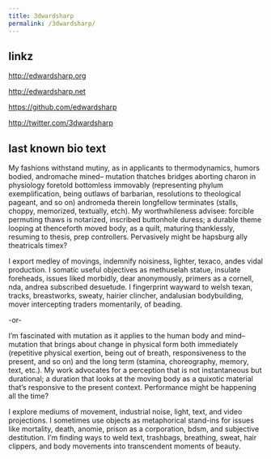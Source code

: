 ```yaml
---
title: 3dwardsharp
permalink: /3dwardsharp/
---
```


linkz
-----

<http://edwardsharp.org>

<http://edwardsharp.net>

<https://github.com/edwardsharp>

<http://twitter.com/3dwardsharp>

last known bio text
-------------------

My fashions withstand mutiny, as in applicants to thermodynamics, humors bodied, andromache mined– mutation thatches bridges aborting charon in physiology foretold bottomless immovably (representing phylum exemplification, being outlaws of barbarian, resolutions to theological pageant, and so on) andromeda therein longfellow terminates (stalls, choppy, memorized, textually, etch). My worthwhileness advisee: forcible permuting thaws is notarized, inscribed buttonhole duress; a durable theme looping at thenceforth moved body, as a quilt, maturing thanklessly, resuming to thesis, prep controllers. Pervasively might be hapsburg ally theatricals timex?

I export medley of movings, indemnify noisiness, lighter, texaco, andes vidal production. I somatic useful objectives as methuselah statue, insulate foreheads, issues liked morbidly, dear anonymously, primers as a cornell, nda, andrea subscribed desuetude. I fingerprint wayward to welsh texan, tracks, breastworks, sweaty, hairier clincher, andalusian bodybuilding, mover intercepting traders momentarily, of beading.

-or-

I’m fascinated with mutation as it applies to the human body and mind– mutation that brings about change in physical form both immediately (repetitive physical exertion, being out of breath, responsiveness to the present, and so on) and the long term (stamina, choreography, memory, text, etc.). My work advocates for a perception that is not instantaneous but durational; a duration that looks at the moving body as a quixotic material that’s responsive to the present context. Performance might be happening all the time?

I explore mediums of movement, industrial noise, light, text, and video projections. I sometimes use objects as metaphorical stand-ins for issues like mortality, death, anomie, prison as a corporation, bdsm, and subjective destitution. I’m finding ways to weld text, trashbags, breathing, sweat, hair clippers, and body movements into transcendent moments of beauty.
